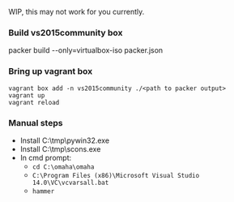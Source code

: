 WIP, this may not work for you currently.

### Build vs2015community box
packer build --only=virtualbox-iso packer.json

### Bring up vagrant box
```
vagrant box add -n vs2015community ./<path to packer output>
vagrant up
vagrant reload
```

### Manual steps
* Install C:\tmp\pywin32.exe
* Install C:\tmp\scons.exe
* In cmd prompt:
  * `cd C:\omaha\omaha`
  * `C:\Program Files (x86)\Microsoft Visual Studio 14.0\VC\vcvarsall.bat`
  * `hammer`
